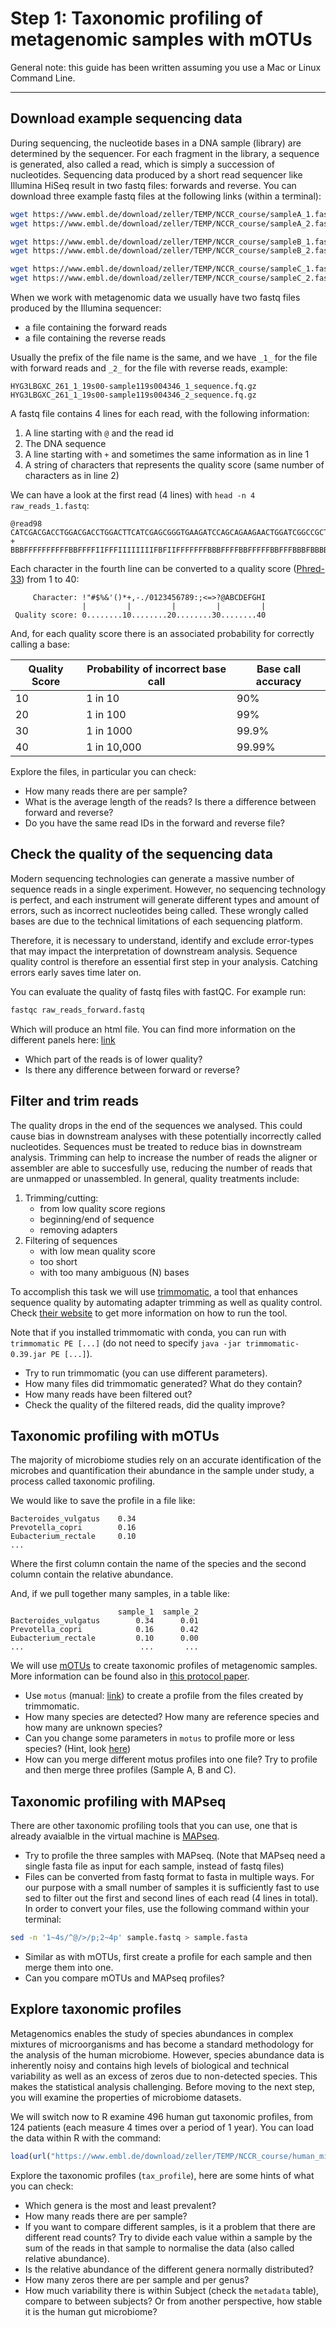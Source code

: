 # Step 1: Taxonomic profiling of metagenomic samples with mOTUs

General note: this guide has been written assuming you use a Mac or Linux Command Line.

---

## Download example sequencing data

During sequencing, the nucleotide bases in a DNA sample (library) are determined by the sequencer. For each fragment in the library, a sequence is generated, also called a read, which is simply a succession of nucleotides.
Sequencing data produced by a short read sequencer like Illumina HiSeq result in two fastq files: forwards and reverse. You can download three example fastq files at the following links (within a terminal):

```bash
wget https://www.embl.de/download/zeller/TEMP/NCCR_course/sampleA_1.fastq
wget https://www.embl.de/download/zeller/TEMP/NCCR_course/sampleA_2.fastq

wget https://www.embl.de/download/zeller/TEMP/NCCR_course/sampleB_1.fastq
wget https://www.embl.de/download/zeller/TEMP/NCCR_course/sampleB_2.fastq

wget https://www.embl.de/download/zeller/TEMP/NCCR_course/sampleC_1.fastq
wget https://www.embl.de/download/zeller/TEMP/NCCR_course/sampleC_2.fastq
```


When we work with metagenomic data we usually have two fastq files produced by
the Illumina sequencer:
- a file containing the forward reads
- a file containing the reverse reads

Usually the prefix of the file name is the same, and we have `_1_` for the file
with forward reads and `_2_` for the file with reverse reads, example:
```
HYG3LBGXC_261_1_19s00-sample119s004346_1_sequence.fq.gz
HYG3LBGXC_261_1_19s00-sample119s004346_2_sequence.fq.gz
```

A fastq file contains 4 lines for each read, with the following information:
  
 1. A line starting with `@` and the read id
 2. The DNA sequence
 3. A line starting with `+` and sometimes the same information as in line 1
 4. A string of characters that represents the quality score (same number of characters as in line 2)

We can have a look at the first read (4 lines) with `head -n 4 raw_reads_1.fastq`:
```
@read98
CATCGACGACCTGGACGACCTGGACTTCATCGAGCGGGTGAAGATCCAGCAGAAGAACTGGATCGGCCGCTCCACCGGTGCCGAGGTCACCTTCAAGGCC
+
BBBFFFFFFFFFFBBFFFFIIFFFIIIIIIIIFBFIIFFFFFFFBBBFFFFBBFFFFFBBFFFBBBFBBBBFBBFBFFBBFFF0<B7BBFBB<BBFBBBF
```

Each character in the fourth line can be converted to a quality score ([Phred-33](https://support.illumina.com/help/BaseSpace_OLH_009008/Content/Source/Informatics/BS/QualityScoreEncoding_swBS.htm)) from 1 to 40:
```
     Character: !"#$%&'()*+,-./0123456789:;<=>?@ABCDEFGHI
                |         |         |         |         |
 Quality score: 0........10........20........30........40 
```

And, for each quality score there is an associated probability for correctly calling a base:

| Quality Score | Probability of incorrect base call | Base call accuracy |
| ------ | ------ | ------ | 
| 10 | 1 in 10 | 90% |
| 20 | 1 in 100 | 99% |
| 30 | 1 in 1000 | 99.9% |
| 40 | 1 in 10,000 | 99.99% |




Explore the files, in particular you can check:

- How many reads there are per sample?
- What is the average length of the reads? Is there a difference between forward and reverse?
- Do you have the same read IDs in the forward and reverse file? 










## Check the quality of the sequencing data

Modern sequencing technologies can generate a massive number of sequence reads in a single experiment. However, no sequencing technology is perfect, and each instrument will generate different types and amount of errors, such as incorrect nucleotides being called. These wrongly called bases are due to the technical limitations of each sequencing platform.

Therefore, it is necessary to understand, identify and exclude error-types that may impact the interpretation of downstream analysis. Sequence quality control is therefore an essential first step in your analysis. Catching errors early saves time later on.

You can evaluate the quality of fastq files with fastQC. For example run:

```bash
fastqc raw_reads_forward.fastq
```

Which will produce an html file. You can find more information on the different panels here: [link](https://www.bioinformatics.babraham.ac.uk/projects/fastqc/Help/3%20Analysis%20Modules/)

- Which part of the reads is of lower quality?
- Is there any difference between forward or reverse?





## Filter and trim reads

The quality drops in the end of the sequences we analysed. This could cause bias in downstream analyses with these potentially incorrectly called nucleotides. Sequences must be treated to reduce bias in downstream analysis. Trimming can help to increase the number of reads the aligner or assembler are able to succesfully use, reducing the number of reads that are unmapped or unassembled. In general, quality treatments include:

1. Trimming/cutting: 
   - from low quality score regions
   - beginning/end of sequence
   - removing adapters
2. Filtering of sequences
   - with low mean quality score
   - too short
   - with too many ambiguous (N) bases

To accomplish this task we will use [trimmomatic](http://www.usadellab.org/cms/?page=trimmomatic), a tool that enhances sequence quality by automating adapter trimming as well as quality control. Check [their website](http://www.usadellab.org/cms/?page=trimmomatic) to get more information on how to run the tool.

Note that if you installed trimmomatic with conda, you can run with `trimmomatic PE [...]` (do not need to specify `java -jar trimmomatic-0.39.jar PE [...]`).

- Try to run trimmomatic (you can use different parameters).
- How many files did trimmomatic generated? What do they contain?
- How many reads have been filtered out?
- Check the quality of the filtered reads, did the quality improve?








## Taxonomic profiling with mOTUs

The majority of microbiome studies rely on an accurate identification of the microbes and quantification their abundance in the sample under study, a process called taxonomic profiling.

We would like to save the profile in a file like:
```
Bacteroides_vulgatus    0.34
Prevotella_copri        0.16
Eubacterium_rectale     0.10
...
```

Where the first column contain the name of the species and the second column contain the relative abundance.

And, if we pull together many samples, in a table like:
```
                        sample_1  sample_2
Bacteroides_vulgatus        0.34      0.01
Prevotella_copri            0.16      0.42
Eubacterium_rectale         0.10      0.00
...                          ...       ...
```


We will use [mOTUs](https://github.com/motu-tool/mOTUs) to create taxonomic profiles of metagenomic samples.
More information can be found also in [this protocol paper](https://currentprotocols.onlinelibrary.wiley.com/doi/full/10.1002/cpz1.218).

- Use `motus` (manual: [link](https://github.com/motu-tool/mOTUs_v2#simple-examples)) to create a profile from the files created by trimmomatic.
- How many species are detected? How many are reference species and how many are unknown species?
- Can you change some parameters in `motus` to profile more or less species? (Hint, look [here](https://github.com/motu-tool/mOTUs/wiki/Increase-precision-or-recall))
- How can you merge different motus profiles into one file? Try to profile and then merge three profiles (Sample A, B and C).






## Taxonomic profiling with MAPseq

There are other taxonomic profiling tools that you can use, one that is already avaialble in the virtual machine is [MAPseq](https://github.com/jfmrod/MAPseq).

- Try to profile the three samples with MAPseq. (Note that MAPseq need a single fasta file as input for each sample, instead of fastq files)
- Files can be converted from fastq format to fasta in multiple ways. For our purpose with a small number of samples it is sufficiently fast to use sed to filter out the first and second lines of each read (4 lines in total). In order to convert your files, use the following command within your terminal:
```bash
sed -n '1~4s/^@/>/p;2~4p' sample.fastq > sample.fasta
```
- Similar as with mOTUs, first create a profile for each sample and then merge them into one.
- Can you compare mOTUs and MAPseq profiles?








## Explore taxonomic profiles

Metagenomics enables the study of species abundances in complex mixtures of microorganisms and has become a standard methodology for the analysis of the human microbiome. However, species abundance data is inherently noisy and contains high levels of biological and technical variability as well as an excess of zeros due to non-detected species. This makes the statistical analysis challenging. Before moving to the next step, you will examine the properties of microbiome datasets.


We will switch now to R examine 496 human gut taxonomic profiles, from 124 patients (each measure 4 times over a period of 1 year). You can load the data within R with the command:
```R
load(url("https://www.embl.de/download/zeller/TEMP/NCCR_course/human_microbiome_dataset.Rdata"))
```

Explore the taxonomic profiles (`tax_profile`), here are some hints of what you can check:

- Which genera is the most and least prevalent?
- How many reads there are per sample?
- If you want to compare different samples, is it a problem that there are different read counts? Try to divide each value within a sample by the sum of the reads in that sample to normalise the data (also called relative abundance).
- Is the relative abundance of the different genera normally distributed?
- How many zeros there are per sample and per genus?
- How much variability there is within Subject (check the `metadata` table), compare to between subjects? Or from another perspective, how stable it is the human gut microbiome?
